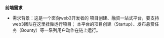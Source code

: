 **前端需求**

- 需求背景：这是一个面向web3开发者的 项目创建、融资一站式平台，要支持web3团队在这里挂靠运行项目； 本平台的项目创建（Startup）、发布悬赏任务（Bounty）等一系列用户动作在链上运行。
